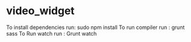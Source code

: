 # video_widget

To install dependencies run: sudo npm install
To run compiler run : grunt sass
To Run watch run : Grunt watch
